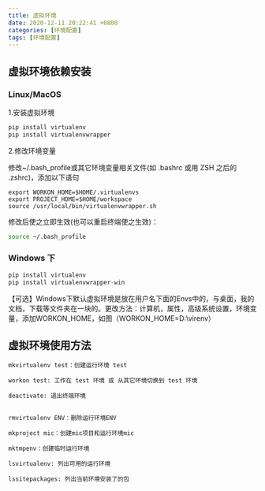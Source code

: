 ```yaml
---
title: 虚拟环境
date: 2020-12-11 20:22:41 +0800
categories: [环境配置]
tags: [环境配置]
---
```


## 虚拟环境依赖安装
### **Linux/MacOS**

1.安装虚拟环境
```python
pip install virtualenv 
pip install virtualenvwrapper
```
2.修改环境变量

修改~/.bash_profile或其它环境变量相关文件(如 .bashrc 或用 ZSH 之后的 .zshrc)，添加以下语句
```shell
export WORKON_HOME=$HOME/.virtualenvs
export PROJECT_HOME=$HOME/workspace
source /usr/local/bin/virtualenvwrapper.sh
```
修改后使之立即生效(也可以重启终端使之生效)：
```bash
source ~/.bash_profile
```

### **Windows 下**

```python
pip install virtualenv 
pip install virtualenvwrapper-win 
```
【可选】Windows下默认虚拟环境是放在用户名下面的Envs中的，与桌面，我的文档，下载等文件夹在一块的。更改方法：计算机，属性，高级系统设置，环境变量，添加WORKON_HOME，如图（WORKON_HOME=D:\virenv）


## 虚拟环境使用方法
```shell
mkvirtualenv test：创建运行环境 test

workon test: 工作在 test 环境 或 从其它环境切换到 test 环境

deactivate: 退出终端环境


rmvirtualenv ENV：删除运行环境ENV

mkproject mic：创建mic项目和运行环境mic

mktmpenv：创建临时运行环境

lsvirtualenv: 列出可用的运行环境

lssitepackages: 列出当前环境安装了的包
```